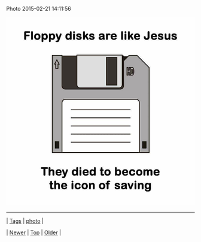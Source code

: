<!--
title: Photo 2015-02-21 14
date: 2020-06-28T15:27:00.069Z
tags: photo
-->


Photo 2015-02-21 14:11:56

![](111656241854-0.jpg)

<!--BOTTOM-POST-NAVIGATION-->
---

| [Tags](tags.md) | [photo](tag-photo.md) |

| [Newer](111656190684.md) | [Top](index.md) | [Older](111656667174.md) |